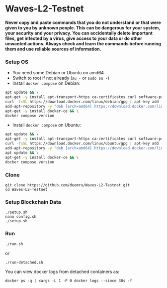 # Waves-L2-Testnet

**Never copy and paste commands that you do not understand or that were given to you by unknown people. This can be dangerous for your system, your security and your privacy. You can accidentally delete important files, get infected by a virus, give access to your data or do other unwanted actions. Always check and learn the commands before running them and use reliable sources of information.**

### Setup OS

- You need some Debian or Ubuntu on amd64
- Switch to root if not already (`su -` or `sudo su -`)
- Install `docker compose` on Debian:
```bash
apt update && \
apt-get -y install apt-transport-https ca-certificates curl software-properties-common && \
curl -fsSL https://download.docker.com/linux/debian/gpg | apt-key add - && \
add-apt-repository -y "deb [arch=amd64] https://download.docker.com/linux/debian $(lsb_release -cs) stable" && \
apt-get -y install docker-ce && \
docker compose version
```
- Install `docker compose` on Ubuntu:
```bash
apt update && \
apt-get -y install apt-transport-https ca-certificates curl software-properties-common && \
curl -fsSL https://download.docker.com/linux/ubuntu/gpg | apt-key add - && \
add-apt-repository -y "deb [arch=amd64] https://download.docker.com/linux/ubuntu $(lsb_release -cs) stable" && \
apt update && \
apt-get -y install docker-ce && \
docker compose version
```

### Clone

```
git clone https://github.com/deemru/Waves-L2-Testnet.git
cd Waves-L2-Testnet
```

### Setup Blockchain Data

```
./setup.sh
nano config.sh
./setup.sh
```

### Run

```
./run.sh
```

or

```
./run-detached.sh
```

You can view docker logs from detached containers as:
```
docker ps -q | xargs -L 1 -P 0 docker logs --since 30s -f
```
